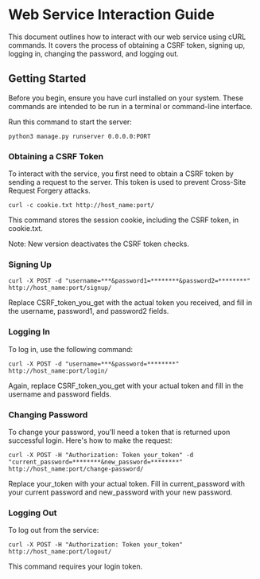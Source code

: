 # Web Service Interaction Guide

This document outlines how to interact with our web service using cURL commands. It covers the process of obtaining a CSRF token, signing up, logging in, changing the password, and logging out.

## Getting Started

Before you begin, ensure you have curl installed on your system. These commands are intended to be run in a terminal or command-line interface.

Run this command to start the server:

```
python3 manage.py runserver 0.0.0.0:PORT
```

### Obtaining a CSRF Token

To interact with the service, you first need to obtain a CSRF token by sending a request to the server. This token is used to prevent Cross-Site Request Forgery attacks.

```
curl -c cookie.txt http://host_name:port/
```
This command stores the session cookie, including the CSRF token, in cookie.txt.

Note: New version deactivates the CSRF token checks.

### Signing Up
```
curl -X POST -d "username=***&password1=********&password2=********" http://host_name:port/signup/
```
Replace CSRF_token_you_get with the actual token you received, and fill in the username, password1, and password2 fields.
### Logging In
To log in, use the following command:
```
curl -X POST -d "username=***&password=********" http://host_name:port/login/
```
Again, replace CSRF_token_you_get with your actual token and fill in the username and password fields.

### Changing Password
To change your password, you'll need a token that is returned upon successful login. Here's how to make the request:
```
curl -X POST -H "Authorization: Token your_token" -d "current_password=********&new_password=********" http://host_name:port/change-password/
```
Replace your_token with your actual token. Fill in current_password with your current password and new_password with your new password.

### Logging Out
To log out from the service:
```
curl -X POST -H "Authorization: Token your_token" http://host_name:port/logout/
```
This command requires your login token.
